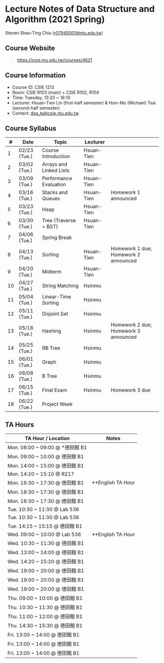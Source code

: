 # Lecture Notes of Data Structure and Algorithm (2021 Spring)

Steven Shao-Ting Chiu  (r07945001@ntu.edu.tw)


## Course Website

>  https://cool.ntu.edu.tw/courses/4621


## Course Information

- Course ID: CSIE 1212
- Room: CSIE R103 (main) + CSIE R102, R104
- Time: Tuesday, 13:20 ~ 16:10
- Lecturer: Hsuan-Tien Lin (first-half semester) & Hsin-Mu (Michael) Tsai (second-half semester)
- Contact: dsa_ta@csie.ntu.edu.tw


## Course Syllabus

|#|Date|Topic|Lecturer||
|--- |--- |--- |--- |--- |
|1|02/23 (Tue.)|Course Introduction|Hsuan-Tien||
|2|03/02 (Tue.)|Arrays and Linked Lists|Hsuan-Tien||
|3|03/09 (Tue.)|Performance Evaluation|Hsuan-Tien||
|4|03/16 (Tue.)|Stacks and Queues|Hsuan-Tien|Homework 1 announced|
|5|03/23 (Tue.)|Heap|Hsuan-Tien||
|6|03/30 (Tue.)|Tree (Traverse + BST)|Hsuan-Tien||
|7|04/06 (Tue.)|Spring Break|||
|8|04/13 (Tue.)|Sorting|Hsuan-Tien|Homework 1 due; Homework 2 announced|
|9|04/20 (Tue.)|Midterm|Hsuan-Tien||
|10|04/27 (Tue.)|String Matching|Hsinmu||
|11|05/04 (Tue.)|Linear-Time Sorting|Hsinmu||
|12|05/11 (Tue.)|Disjoint Set|Hsinmu||
|13|05/18 (Tue.)|Hashing|Hsinmu|Homework 2 due; Homework 3 announced|
|14|05/25 (Tue.)|RB Tree|Hsinmu||
|15|06/01 (Tue.)|Graph|Hsinmu||
|16|06/08 (Tue.)|B Tree|Hsinmu||
|17|06/15 (Tue.)|Final Exam|Hsinmu|Homework 3 due|
|18|06/22 (Tue.)|Project Week|||




## TA Hours

|TA Hour / Location|Notes|
|--- |--- |
|Mon. 08:00 ~ 09:00 @ *德田館 B1||
|Mon. 09:00 ~ 10:00 @ 德田館 B1||
|Mon. 14:00 ~ 15:00 @ 德田館 B1||
|Mon. 14:20 ~ 15:10 @ R217||
|Mon. 16:30 ~ 17:30 @ 德田館 B1|**English TA Hour|
|Mon. 16:30 ~ 17:30 @ 德田館 B1||
|Mon. 16:30 ~ 17:30 @ 德田館 B1||
|Tue. 10:30 ~ 11:30 @ Lab 536||
|Tue. 10:30 ~ 11:30 @ Lab 536||
|Tue. 14:15 ~ 15:15 @ 德田館 B1||
|Wed. 09:00 ~ 10:00 @ Lab 536|**English TA Hour|
|Wed. 10:30 ~ 11:30 @ 德田館 B1||
|Wed. 13:00 ~ 14:00 @ 德田館 B1||
|Wed. 14:20 ~ 15:20 @ 德田館 B1||
|Wed. 19:00 ~ 20:00 @ 德田館 B1||
|Wed. 19:00 ~ 20:00 @ 德田館 B1||
|Wed. 19:00 ~ 20:00 @ 德田館 B1||
|Thu. 09:00 ~ 10:00 @ 德田館 B1||
|Thu. 10:30 ~ 11:30 @ 德田館 B1||
|Thu. 11:00 ~ 12:00 @ 德田館 B1||
|Thu. 14:30 ~ 15:30 @ 德田館 B1||
|Fri. 13:00 ~ 14:00 @ 德田館 B1||
|Fri. 13:00 ~ 14:00 @ 德田館 B1||
|Fri. 13:00 ~ 14:00 @ 德田館 B1||